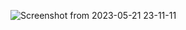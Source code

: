 ![Screenshot from 2023-05-21 23-11-11](https://github.com/slayeh17/Telusko_10_Days_of_Code/assets/104914725/f5eae918-1814-487d-92a3-f67a95d43001)
